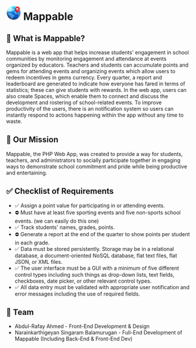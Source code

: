 # <img width='40px' style='display:inline; margin-top: 225px;' src='assets/images/mappable_logo.png'> Mappable

## 🤔 What is Mappable?
Mappable is a web app that helps increase students' engagement in school communities by monitoring engagement and attendance at events organized by educators. Teachers and students can accumulate points and gems for attending events and organizing events which allow users to redeem incentives in gems currency. Every quarter, a report and leaderboard are generated to indicate how everyone has fared in terms of statistics; these can give students with rewards. In the web app, users can also create Spaces, which enable them to connect and discuss the development and rostering of school-related events. To improve productivity of the users, there is an notification system so users can instantly respond to actions happening within the app without any time to waste. 

## 💭 Our Mission
Mappable, the PHP Web App, was created to provide a way for students, teachers, and administrators to socially participate together in engaging ways to demonstrate school commitment and pride while being productive and entertaining. 

## ✅ Checklist of Requirements
- ✅ Assign a point value for participating in or attending events.
- ⛔️ Must have at least five sporting events and five non-sports school events. (we can easily do this one)
- ✅ Track students' names, grades, points.
- ⛔️ Generate a report at the end of the quarter to show points per student in each grade.
- ✅ Data must be stored persistently. Storage may be in a relational
database, a document-oriented NoSQL database, flat text files, flat
JSON, or XML files.
- ✅ The user interface must be a GUI with a minimum of five different
control types including such things as drop-down lists, text fields,
checkboxes, date picker, or other relevant control types.
- ✅ All data entry must be validated with appropriate user notification
and error messages including the use of required fields.

## 🤝 Team
- Abdul-Rafay Ahmed - Front-End Development & Design
- Narainkarthigeyan Singaram Balamurugan - Full-End Development of Mappable (Including Back-End & Front-End Dev)
